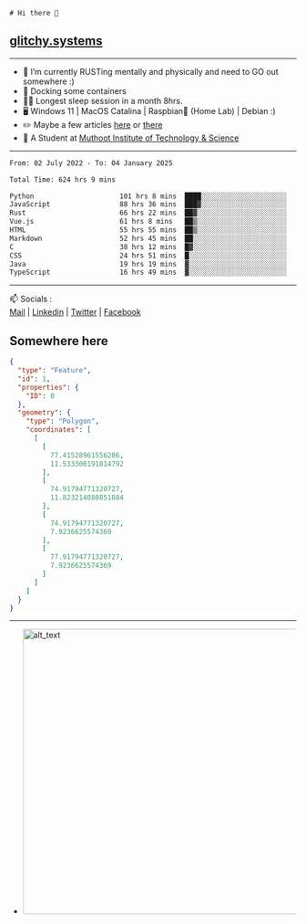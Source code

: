 ```
# Hi there 👋
```
## [glitchy.systems](https://glitchy.systems)
---

- 🌱 I’m currently RUSTing mentally and physically and need to GO out somewhere :)
- 🐋 Docking some containers
- 😶‍🌫️ Longest sleep session in a month 8hrs.
- 🖥️ Windows 11 | MacOS Catalina | Raspbian🥧 (Home Lab) | Debian :)
- ✏️ Maybe a few articles [here](https://medium.com/@advaithnarayanan8) or [there](https://medium.com/@advaithnarayanan8)
- 📑 A Student at [Muthoot Institute of Technology & Science](https://mgmits.ac.in/)



---

<!--START_SECTION:waka-->

```txt
From: 02 July 2022 - To: 04 January 2025

Total Time: 624 hrs 9 mins

Python                     101 hrs 8 mins  ████░░░░░░░░░░░░░░░░░░░░░   16.20 %
JavaScript                 88 hrs 36 mins  ███▓░░░░░░░░░░░░░░░░░░░░░   14.20 %
Rust                       66 hrs 22 mins  ██▓░░░░░░░░░░░░░░░░░░░░░░   10.63 %
Vue.js                     61 hrs 8 mins   ██▒░░░░░░░░░░░░░░░░░░░░░░   09.80 %
HTML                       55 hrs 55 mins  ██▒░░░░░░░░░░░░░░░░░░░░░░   08.96 %
Markdown                   52 hrs 45 mins  ██░░░░░░░░░░░░░░░░░░░░░░░   08.45 %
C                          38 hrs 12 mins  █▓░░░░░░░░░░░░░░░░░░░░░░░   06.12 %
CSS                        24 hrs 51 mins  █░░░░░░░░░░░░░░░░░░░░░░░░   03.98 %
Java                       19 hrs 19 mins  ▓░░░░░░░░░░░░░░░░░░░░░░░░   03.10 %
TypeScript                 16 hrs 49 mins  ▓░░░░░░░░░░░░░░░░░░░░░░░░   02.70 %
```

<!--END_SECTION:waka-->

---

📫 Socials :<br>
[Mail](mailto:advaith@glitchy.systems) | [Linkedin](https://www.linkedin.com/in/advaith-narayanan-a72152214/) | [Twitter](https://twitter.com/advaithnarayan) | [Facebook](https://screenmessage.com/qinq)

## Somewhere here

```geojson
{
  "type": "Feature",
  "id": 1,
  "properties": {
    "ID": 0
  },
  "geometry": {
    "type": "Polygon",
    "coordinates": [
      [
        [
          77.41528961556286,
          11.533300191814792
        ],
        [
          74.91794771320727,
          11.823214080851884
        ],
        [
          74.91794771320727,
          7.9236625574369
        ],
        [
          77.91794771320727,
          7.9236625574369
        ]
      ]
    ]
  }
}
```


--- 
- [<img alt="alt_text" width="500px" src="https://valid.x86.fr/cache/banner/xv24bv-6.png" />](https://valid.x86.fr/xv24bv)


